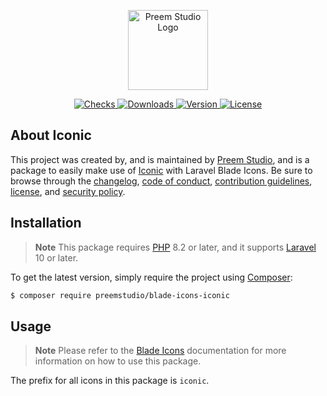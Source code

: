 <p align="center">
    <a href="https://preem.studio" target="_blank">
        <img src="https://raw.githubusercontent.com/PreemStudio/assets/main/logo-text.svg" width="128" alt="Preem Studio Logo" />
    </a>
</p>

<p align="center">
    <a href="https://github.com/PreemStudio/blade-icons-iconic/actions">
        <img src="https://badge.sh/github/check-runs/PreemStudio/blade-icons-iconic" alt="Checks" />
    </a>
    <a href="https://packagist.org/packages/preemstudio/blade-icons-iconic">
        <img src="https://badge.sh/packagist/downloads/PreemStudio/blade-icons-iconic" alt="Downloads" />
    </a>
    <a href="https://packagist.org/packages/preemstudio/blade-icons-iconic">
        <img src="https://badge.sh/packagist/version/PreemStudio/blade-icons-iconic" alt="Version" />
    </a>
    <a href="https://packagist.org/packages/preemstudio/blade-icons-iconic">
        <img src="https://badge.sh/packagist/license/PreemStudio/blade-icons-iconic" alt="License" />
    </a>
</p>

## About Iconic

This project was created by, and is maintained by [Preem Studio](https://github.com/PreemStudio), and is a package to easily make use of [Iconic](https://iconic.app/) with Laravel Blade Icons. Be sure to browse through the [changelog](CHANGELOG.md), [code of conduct](.github/CODE_OF_CONDUCT.md), [contribution guidelines](.github/CONTRIBUTING.md), [license](LICENSE), and [security policy](.github/SECURITY.md).

## Installation

> **Note**
> This package requires [PHP](https://www.php.net/) 8.2 or later, and it supports [Laravel](https://laravel.com/) 10 or later.

To get the latest version, simply require the project using [Composer](https://getcomposer.org/):

```bash
$ composer require preemstudio/blade-icons-iconic
```

## Usage

> **Note**
> Please refer to the [Blade Icons](https://github.com/PreemStudio/blade-icons) documentation for more information on how to use this package.

The prefix for all icons in this package is `iconic`.
